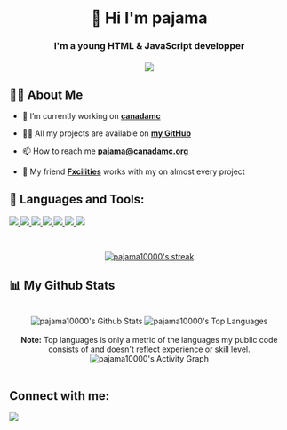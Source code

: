 <h1 align="center">👋 Hi I'm pajama</h1>
<h3 align="center">
    I'm a young HTML & JavaScript developper
    <br>
    <br>
    <a href="#connect-with-me"><img src="(https://lanyard.cnrad.dev/api/909611015644262402)"></a>
</h3>


## 🙋‍♂️ About Me

- 🔭 I’m currently working on **[canadamc](https://github.com/canadamc)**

- 👨‍💻 All my projects are available on **[my GitHub](https://github.com/pajama10000)**

- 📫 How to reach me **pajama@canadamc.org**

- 🤝 My friend **[Fxcilities](https://github.com/Fxcilities)** works with my on almost every project

## 🚀 Languages and Tools:

<p align="left"> 
    <a href="https://developer.mozilla.org/en-US/docs/Web/JavaScript" target="_blank"> <img src="https://img.icons8.com/color/48/000000/javascript.png"/>
    <a href="https://kotlinlang.org/" target="_blank"> <img src="https://img.icons8.com/color/48/000000/kotlin.png"/>
    <a href="https://html.com/" target="_blank"> <img src="https://img.icons8.com/color/48/000000/html.png"/>
    <a href="https://www.python.org/" target="_blank"> <img src="https://img.icons8.com/color/48/000000/python.png"/>
    <a href="https://www.w3schools.com/cs/index.php" target="_blank"> <img src="https://www.kdnuggets.com/wp-content/uploads/Costa_Csharp_top-programming-languages.jpg"/>
    <a href="https://getbootstrap.com/" target="_blank"> <img src="https://img.icons8.com/color/48/000000/bootstrap.png"/>
    <a href="https://www.java.com/en/" target="_blank"> <img src="https://img.icons8.com/color/48/000000/java.png"/>
 </a> 
</p>

<br/>

<p align="center">
    <a href="https://github.com/pajama10000/github-readme-streak-stats">
        <img title="🔥 Get streak stats for your profile at git.io/streak-stats" alt="pajama10000's streak" src="https://github-readme-streak-stats.herokuapp.com/?user=pajama10000&theme=black-ice&hide_border=true&stroke=0000&background=060A0CD0"/>
    </a>
</p>

## 📊 My Github Stats
<p align="center">
<br/>
<a><img alt="pajama10000's Github Stats" src="https://github-readme-stats.vercel.app/api?username=pajama10000&show_icons=true&count_private=true&theme=react&hide_border=true&bg_color=0D1117" /></a>
<a><img alt="pajama10000's Top Languages" src="https://github-readme-stats.vercel.app/api/top-langs/?username=pajama10000&langs_count=8&count_private=true&layout=compact&theme=react&hide_border=true&bg_color=0D1117" /></a>
<br/>
<br/>
<b>Note:</b> Top languages is only a metric of the languages my public code consists of and doesn't reflect experience or skill level.
<a><img alt="pajama10000's Activity Graph" src="https://activity-graph.herokuapp.com/graph?username=pajama10000&bg_color=0D1117&color=5BCDEC&line=5BCDEC&point=FFFFFF&hide_border=true" /></a>
<br/>
<br/>
<p/>

## Connect with me:
<p align="left">

<a href = "https:/discord.gg/canadamc"><img src="https://img.icons8.com/fluency/48/000000/discord-logo.png"/></a>

</p>
